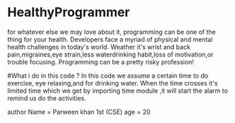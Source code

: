 # HealthyProgrammer
for whatever else we may love about it, programming can be one of the thing for your health.
Developers face a myriad of physical and mental health challenges in today's world.
Weather it's wrist and back pain,migraines,eye strain,less waterdrinking habit,loss of motivation,or trouble focusing.
Programming can be a pretty risky profession!

#What i do in this code ?
In this code we assume a certain time to do exercise, eye relaxing,and for drinking water.
When the time crosses it's limited time which we get by importing time module ,it will start the alarm to remind us do the activities.

author
Name = Parween khan
1st (CSE)
age = 20
